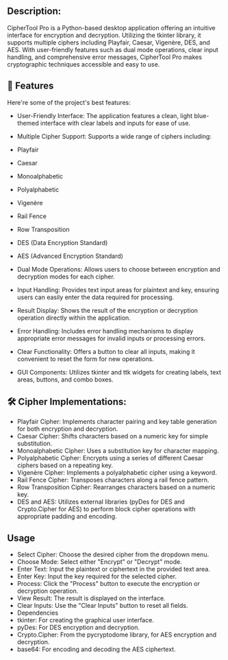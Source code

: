 ## Description:
<p id="description">CipherTool Pro is a Python-based desktop application offering an intuitive interface for encryption and decryption. Utilizing the tkinter library, it supports multiple ciphers including Playfair, Caesar, Vigenère, DES, and AES. With user-friendly features such as dual mode operations, clear input handling, and comprehensive error messages, CipherTool Pro makes cryptographic techniques accessible and easy to use.</p>



<h2>🧐 Features</h2>

Here're some of the project's best features:

* User-Friendly Interface: The application features a clean, light blue-themed interface with clear labels and inputs for ease of use.
  
* Multiple Cipher Support: Supports a wide range of ciphers including:
  
* Playfair
* Caesar
* Monoalphabetic
* Polyalphabetic
* Vigenère
* Rail Fence
* Row Transposition
* DES (Data Encryption Standard)
* AES (Advanced Encryption Standard)
  
* Dual Mode Operations: Allows users to choose between encryption and decryption modes for each cipher.
  
* Input Handling: Provides text input areas for plaintext and key, ensuring users can easily enter the data required for processing.
  
* Result Display: Shows the result of the encryption or decryption operation directly within the application.
  
* Error Handling: Includes error handling mechanisms to display appropriate error messages for invalid inputs or processing errors.
  
* Clear Functionality: Offers a button to clear all inputs, making it convenient to reset the form for new operations.
  
* GUI Components: Utilizes tkinter and ttk widgets for creating labels, text areas, buttons, and combo boxes.
  





## 🛠️ Cipher Implementations:

* Playfair Cipher: Implements character pairing and key table generation for both encryption and decryption.
* Caesar Cipher: Shifts characters based on a numeric key for simple substitution.
* Monoalphabetic Cipher: Uses a substitution key for character mapping.
* Polyalphabetic Cipher: Encrypts using a series of different Caesar ciphers based on a repeating key.
* Vigenère Cipher: Implements a polyalphabetic cipher using a keyword.
* Rail Fence Cipher: Transposes characters along a rail fence pattern.
* Row Transposition Cipher: Rearranges characters based on a numeric key.
* DES and AES: Utilizes external libraries (pyDes for DES and Crypto.Cipher for AES) to perform block cipher operations with appropriate padding and encoding.





## Usage
* Select Cipher: Choose the desired cipher from the dropdown menu.
* Choose Mode: Select either "Encrypt" or "Decrypt" mode.
* Enter Text: Input the plaintext or ciphertext in the provided text area.
* Enter Key: Input the key required for the selected cipher.
* Process: Click the "Process" button to execute the encryption or decryption operation.
* View Result: The result is displayed on the interface.
* Clear Inputs: Use the "Clear Inputs" button to reset all fields.
* Dependencies
* tkinter: For creating the graphical user interface.
* pyDes: For DES encryption and decryption.
* Crypto.Cipher: From the pycryptodome library, for AES encryption and decryption.
* base64: For encoding and decoding the AES ciphertext.
